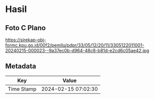 # Hasil

## Foto C Plano

https://sirekap-obj-formc.kpu.go.id/00f2/pemilu/pdpr/33/05/12/20/11/3305122011001-20240215-000023--9a37ec0b-d964-48c8-b81d-e2cd6c05ae42.jpg


## Metadata

| Key        | Value               |
| ---------- | ------------------- |
| Time Stamp | 2024-02-15 07:02:30 |




